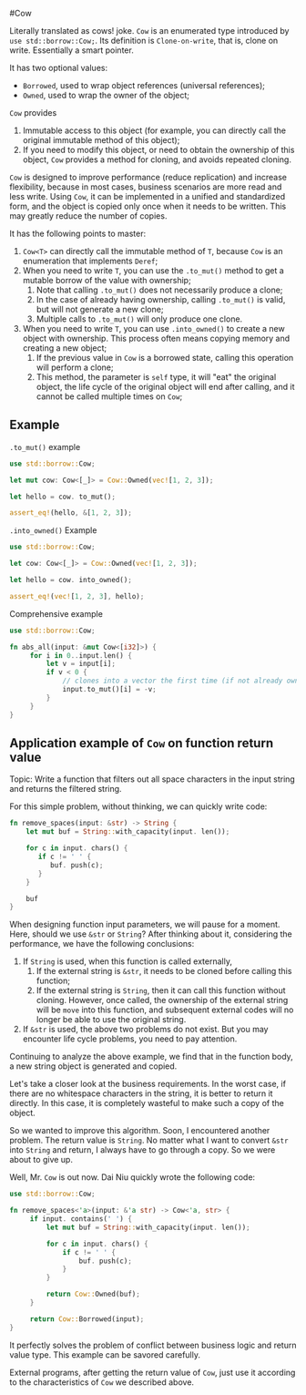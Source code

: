 #Cow

Literally translated as cows! joke.
`Cow` is an enumerated type introduced by `use std::borrow::Cow;`. Its definition is `Clone-on-write`, that is, clone on write. Essentially a smart pointer.

It has two optional values:
- `Borrowed`, used to wrap object references (universal references);
- `Owned`, used to wrap the owner of the object;

`Cow` provides

1. Immutable access to this object (for example, you can directly call the original immutable method of this object);
2. If you need to modify this object, or need to obtain the ownership of this object, `Cow` provides a method for cloning, and avoids repeated cloning.

`Cow` is designed to improve performance (reduce replication) and increase flexibility, because in most cases, business scenarios are more read and less write. Using `Cow`, it can be implemented in a unified and standardized form, and the object is copied only once when it needs to be written. This may greatly reduce the number of copies.

It has the following points to master:

1. `Cow<T>` can directly call the immutable method of `T`, because `Cow` is an enumeration that implements `Deref`;
2. When you need to write `T`, you can use the `.to_mut()` method to get a mutable borrow of the value with ownership;
     1. Note that calling `.to_mut()` does not necessarily produce a clone;
     2. In the case of already having ownership, calling `.to_mut()` is valid, but will not generate a new clone;
     3. Multiple calls to `.to_mut()` will only produce one clone.
3. When you need to write `T`, you can use `.into_owned()` to create a new object with ownership. This process often means copying memory and creating a new object;
     1. If the previous value in `Cow` is a borrowed state, calling this operation will perform a clone;
     2. This method, the parameter is `self` type, it will "eat" the original object, the life cycle of the original object will end after calling, and it cannot be called multiple times on `Cow`;


## Example

`.to_mut()` example

```rust
use std::borrow::Cow;

let mut cow: Cow<[_]> = Cow::Owned(vec![1, 2, 3]);

let hello = cow. to_mut();

assert_eq!(hello, &[1, 2, 3]);
```

`.into_owned()` Example

```rust
use std::borrow::Cow;

let cow: Cow<[_]> = Cow::Owned(vec![1, 2, 3]);

let hello = cow. into_owned();

assert_eq!(vec![1, 2, 3], hello);
```

Comprehensive example

```rust
use std::borrow::Cow;

fn abs_all(input: &mut Cow<[i32]>) {
     for i in 0..input.len() {
         let v = input[i];
         if v < 0 {
             // clones into a vector the first time (if not already owned)
             input.to_mut()[i] = -v;
         }
     }
}
```

## Application example of `Cow` on function return value

Topic: Write a function that filters out all space characters in the input string and returns the filtered string.

For this simple problem, without thinking, we can quickly write code:

```rust
fn remove_spaces(input: &str) -> String {
    let mut buf = String::with_capacity(input. len());

    for c in input. chars() {
       if c != ' ' {
          buf. push(c);
       }
    }

    buf
}
```

When designing function input parameters, we will pause for a moment. Here, should we use `&str` or `String`? After thinking about it, considering the performance, we have the following conclusions:

1. If `String` is used, when this function is called externally,
     1. If the external string is `&str`, it needs to be cloned before calling this function;
     2. If the external string is `String`, then it can call this function without cloning. However, once called, the ownership of the external string will be `move` into this function, and subsequent external codes will no longer be able to use the original string.
2. If `&str` is used, the above two problems do not exist. But you may encounter life cycle problems, you need to pay attention.

Continuing to analyze the above example, we find that in the function body, a new string object is generated and copied.

Let's take a closer look at the business requirements. In the worst case, if there are no whitespace characters in the string, it is better to return it directly. In this case, it is completely wasteful to make such a copy of the object.

So we wanted to improve this algorithm. Soon, I encountered another problem. The return value is `String`. No matter what I want to convert `&str` into `String` and return, I always have to go through a copy. So we were about to give up.

Well, Mr. `Cow` is out now. Dai Niu quickly wrote the following code:

```rust
use std::borrow::Cow;

fn remove_spaces<'a>(input: &'a str) -> Cow<'a, str> {
     if input. contains(' ') {
         let mut buf = String::with_capacity(input. len());

         for c in input. chars() {
             if c != ' ' {
                 buf. push(c);
             }
         }

         return Cow::Owned(buf);
     }

     return Cow::Borrowed(input);
}

```

It perfectly solves the problem of conflict between business logic and return value type. This example can be savored carefully.

External programs, after getting the return value of `Cow`, just use it according to the characteristics of `Cow` we described above.
